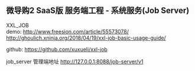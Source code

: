 ## 微导购2 SaaS版 服务端工程 - 系统服务(Job Server)



XXL_JOB <br>
demo:
http://www.freesion.com/article/55573078/
http://ghoulich.xninja.org/2018/04/19/xxl-job-basic-usage-guide/

github:
https://github.com/xuxueli/xxl-job


job_server 管理端地址
http://127.0.0.1:8088/job-server/v1